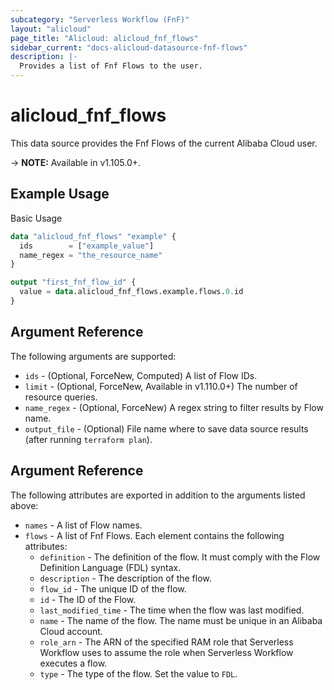 ```yaml
---
subcategory: "Serverless Workflow (FnF)"
layout: "alicloud"
page_title: "Alicloud: alicloud_fnf_flows"
sidebar_current: "docs-alicloud-datasource-fnf-flows"
description: |-
  Provides a list of Fnf Flows to the user.
---
```


# alicloud\_fnf\_flows

This data source provides the Fnf Flows of the current Alibaba Cloud user.

-> **NOTE:** Available in v1.105.0+.

## Example Usage

Basic Usage

```terraform
data "alicloud_fnf_flows" "example" {
  ids        = ["example_value"]
  name_regex = "the_resource_name"
}

output "first_fnf_flow_id" {
  value = data.alicloud_fnf_flows.example.flows.0.id
}
```

## Argument Reference

The following arguments are supported:

* `ids` - (Optional, ForceNew, Computed) A list of Flow IDs.
* `limit` - (Optional, ForceNew, Available in v1.110.0+) The number of resource queries.
* `name_regex` - (Optional, ForceNew) A regex string to filter results by Flow name.
* `output_file` - (Optional) File name where to save data source results (after running `terraform plan`).

## Argument Reference

The following attributes are exported in addition to the arguments listed above:

* `names` - A list of Flow names.
* `flows` - A list of Fnf Flows. Each element contains the following attributes:
	* `definition` - The definition of the flow. It must comply with the Flow Definition Language (FDL) syntax.
	* `description` - The description of the flow.
	* `flow_id` - The unique ID of the flow.
	* `id` - The ID of the Flow.
	* `last_modified_time` - The time when the flow was last modified.
	* `name` - The name of the flow. The name must be unique in an Alibaba Cloud account.
	* `role_arn` - The ARN of the specified RAM role that Serverless Workflow uses to assume the role when Serverless Workflow executes a flow.
	* `type` - The type of the flow. Set the value to `FDL`.
